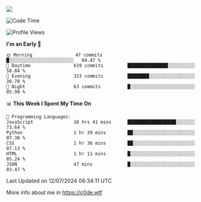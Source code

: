 <a href="https://wakatime.com"><img src="https://wakatime.com/share/@c0dezin/b7f18a7c-ab3a-40b8-8bc7-b1b7bf71f1d6.svg" /></a>

<!--START_SECTION:waka-->
![Code Time](http://img.shields.io/badge/Code%20Time-70%20hrs%2056%20mins-blue)

![Profile Views](http://img.shields.io/badge/Profile%20Views-1-blue)

**I'm an Early 🐤** 

```text
🌞 Morning                47 commits          █░░░░░░░░░░░░░░░░░░░░░░░░   04.47 % 
🌆 Daytime                619 commits         ███████████████░░░░░░░░░░   58.84 % 
🌃 Evening                323 commits         ████████░░░░░░░░░░░░░░░░░   30.70 % 
🌙 Night                  63 commits          █░░░░░░░░░░░░░░░░░░░░░░░░   05.99 % 
```


📊 **This Week I Spent My Time On** 

```text
💬 Programming Languages: 
JavaScript               16 hrs 41 mins      ██████████████████░░░░░░░   73.64 % 
Python                   1 hr 39 mins        ██░░░░░░░░░░░░░░░░░░░░░░░   07.30 % 
CSS                      1 hr 36 mins        ██░░░░░░░░░░░░░░░░░░░░░░░   07.13 % 
HTML                     1 hr 11 mins        █░░░░░░░░░░░░░░░░░░░░░░░░   05.24 % 
JSON                     47 mins             █░░░░░░░░░░░░░░░░░░░░░░░░   03.47 % 
```


 Last Updated on 12/07/2024 06:34:11 UTC
<!--END_SECTION:waka-->

More info about me in https://c0de.wtf
